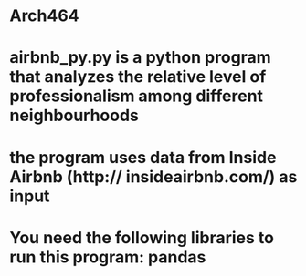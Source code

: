 # Arch464
# airbnb_py.py is a python program that analyzes the relative level of professionalism among different neighbourhoods
# the program uses data from Inside Airbnb (http:// insideairbnb.com/) as input 
# You need the following libraries to run this program: pandas
